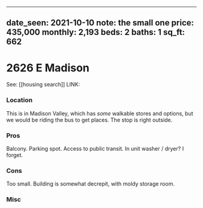 
---
date_seen: 2021-10-10
note: the small one
price: 435,000
monthly: 2,193
beds: 2
baths: 1
sq_ft: 662
---
# 2626 E Madison
See: [[housing search]]
LINK: []()

### Location
This is in Madison Valley, which has *some* walkable stores and options, but we would be riding the bus to get places. The stop is right outside. 

### Pros
Balcony. Parking spot. Access to public transit. In unit washer / dryer? I forget. 

### Cons
Too small. Building is somewhat decrepit, with moldy storage room. 

### Misc